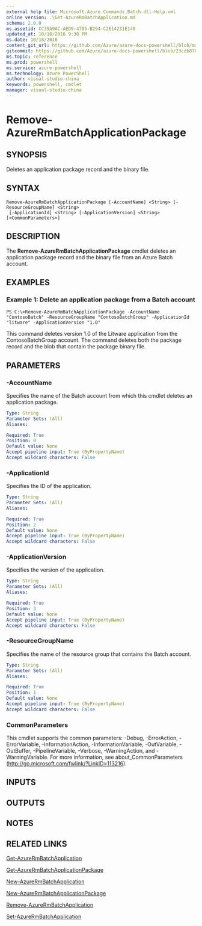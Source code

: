 ```yaml
---
external help file: Microsoft.Azure.Commands.Batch.dll-Help.xml
online version: .\Get-AzureRmBatchApplication.md
schema: 2.0.0
ms.assetid: CC39A9AC-AED9-4705-B294-C2E14231E140
updated_at: 10/18/2016 9:38 PM
ms.date: 10/18/2016
content_git_url: https://github.com/Azure/azure-docs-powershell/blob/master/azureps-cmdlets-docs/ResourceManager/AzureRM.Batch/v2.1.0/Remove-AzureRmBatchApplicationPackage.md
gitcommit: https://github.com/Azure/azure-docs-powershell/blob/23cdb8705d4ab9807c0e21b238f3b134a7d49c7d/azureps-cmdlets-docs/ResourceManager/AzureRM.Batch/v2.1.0/Remove-AzureRmBatchApplicationPackage.md
ms.topic: reference
ms.prod: powershell
ms.service: azure-powershell
ms.technology: Azure PowerShell
author: visual-studio-china
keywords: powershell, cmdlet
manager: visual-studio-china
---
```


# Remove-AzureRmBatchApplicationPackage

## SYNOPSIS
Deletes an application package record and the binary file.

## SYNTAX

```
Remove-AzureRmBatchApplicationPackage [-AccountName] <String> [-ResourceGroupName] <String>
 [-ApplicationId] <String> [-ApplicationVersion] <String> [<CommonParameters>]
```

## DESCRIPTION
The **Remove-AzureRmBatchApplicationPackage** cmdlet deletes an application package record and the binary file from an Azure Batch account.

## EXAMPLES

### Example 1: Delete an application package from a Batch account
```
PS C:\>Remove-AzureRmBatchApplicationPackage -AccountName "ContosoBatch" -ResourceGroupName "ContosoBatchGroup" -ApplicationId "litware" -ApplicationVersion "1.0"
```

This command deletes version 1.0 of the Litware application from the ContosoBatchGroup account.
The command deletes both the package record and the blob that contain the package binary file.

## PARAMETERS

### -AccountName
Specifies the name of the Batch account from which this cmdlet deletes an application package.

```yaml
Type: String
Parameter Sets: (All)
Aliases: 

Required: True
Position: 0
Default value: None
Accept pipeline input: True (ByPropertyName)
Accept wildcard characters: False
```

### -ApplicationId
Specifies the ID of the application.

```yaml
Type: String
Parameter Sets: (All)
Aliases: 

Required: True
Position: 2
Default value: None
Accept pipeline input: True (ByPropertyName)
Accept wildcard characters: False
```

### -ApplicationVersion
Specifies the version of the application.

```yaml
Type: String
Parameter Sets: (All)
Aliases: 

Required: True
Position: 3
Default value: None
Accept pipeline input: True (ByPropertyName)
Accept wildcard characters: False
```

### -ResourceGroupName
Specifies the name of the resource group that contains the Batch account.

```yaml
Type: String
Parameter Sets: (All)
Aliases: 

Required: True
Position: 1
Default value: None
Accept pipeline input: True (ByPropertyName)
Accept wildcard characters: False
```

### CommonParameters
This cmdlet supports the common parameters: -Debug, -ErrorAction, -ErrorVariable, -InformationAction, -InformationVariable, -OutVariable, -OutBuffer, -PipelineVariable, -Verbose, -WarningAction, and -WarningVariable. For more information, see about_CommonParameters (http://go.microsoft.com/fwlink/?LinkID=113216).

## INPUTS

## OUTPUTS

## NOTES

## RELATED LINKS

[Get-AzureRmBatchApplication](.\Get-AzureRmBatchApplication.md)

[Get-AzureRmBatchApplicationPackage](.\Get-AzureRmBatchApplicationPackage.md)

[New-AzureRmBatchApplication](.\New-AzureRmBatchApplication.md)

[New-AzureRmBatchApplicationPackage](.\New-AzureRmBatchApplicationPackage.md)

[Remove-AzureRmBatchApplication](.\Remove-AzureRmBatchApplication.md)

[Set-AzureRmBatchApplication](.\Set-AzureRmBatchApplication.md)


